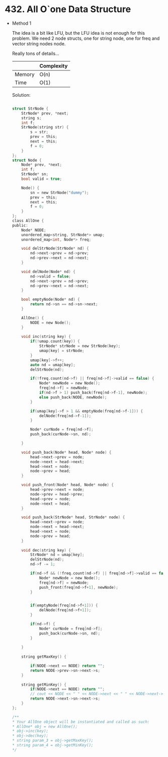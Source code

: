 # 432. All O`one Data Structure 
- Method 1

    The idea is a bit like LFU, but the LFU idea is not enough for this problem. We need 2 node structs, one for string node, one for freq and vector string nodes node.

    Really tons of details...

    | |   Complexity  |
    | ----------- | ----------- | 
    |  Memory     | O(n) | 
    |      Time       |  O(1) | 


    Solution:

    ``` h

    struct StrNode {
        StrNode* prev, *next;
        string s;
        int f;
        StrNode(string str) {
            s = str;
            prev = this;
            next = this;
            f = 0;
        }
    };
    struct Node {
        Node* prev, *next;
        int f;
        StrNode* sn;
        bool valid = true;

        Node() {
            sn = new StrNode("dummy");
            prev = this;
            next = this;
            f = 0;
        }
    };
    class AllOne {
    public:
        Node* NODE;
        unordered_map<string, StrNode*> umap;
        unordered_map<int, Node*> freq;

        void delStrNode(StrNode* nd) {
            nd->next->prev = nd->prev;
            nd->prev->next = nd->next;
        }

        void delNode(Node* nd) {
            nd->valid = false;
            nd->next->prev = nd->prev;
            nd->prev->next = nd->next;
        }

        bool emptyNode(Node* nd) {
            return nd->sn == nd->sn->next;
        }

        AllOne() {
            NODE = new Node();
        }
        
        void inc(string key) {
            if(!umap.count(key)) {
                StrNode* strNode = new StrNode(key);
                umap[key] = strNode;
            }
            umap[key]->f++;
            auto nd = umap[key];
            delStrNode(nd);

            if(!freq.count(nd->f) || freq[nd->f]->valid == false) {
                Node* newNode = new Node();
                freq[nd->f] = newNode;
                if(nd->f > 1) push_back(freq[nd->f-1], newNode);
                else push_back(NODE, newNode);
            }

            if(umap[key]->f > 1 && emptyNode(freq[nd->f-1])) {
                delNode(freq[nd->f-1]);
            }

            Node* curNode = freq[nd->f];
            push_back(curNode->sn, nd);

        }

        void push_back(Node* head, Node* node) {
            head->next->prev = node;
            node->next = head->next;
            head->next = node;
            node->prev = head;
        }

        void push_front(Node* head, Node* node) {
            head->prev->next = node;
            node->prev = head->prev;
            head->prev = node;
            node->next = head;
        }

        void push_back(StrNode* head, StrNode* node) {
            head->next->prev = node;
            node->next = head->next;
            head->next = node;
            node->prev = head;
        }
        
        void dec(string key) {
            StrNode* nd = umap[key];
            delStrNode(nd);
            nd->f -= 1;

            if(nd->f && (!freq.count(nd->f) || freq[nd->f]->valid == false)) {
                Node* newNode = new Node();
                freq[nd->f] = newNode;
                push_front(freq[nd->f+1], newNode);
            }


            if(emptyNode(freq[nd->f+1])) {
                delNode(freq[nd->f+1]);
            }

            if(nd->f) {
                Node* curNode = freq[nd->f];
                push_back(curNode->sn, nd);
            }
            
        }
        
        string getMaxKey() {

            if(NODE->next == NODE) return "";
            return NODE->prev->sn->next->s;
        }
        
        string getMinKey() {
            if(NODE->next == NODE) return "";
            // cout << NODE << " " << NODE->next << " " << NODE->next->next << endl;
            return NODE->next->sn->next->s;
        }
    };

    /**
    * Your AllOne object will be instantiated and called as such:
    * AllOne* obj = new AllOne();
    * obj->inc(key);
    * obj->dec(key);
    * string param_3 = obj->getMaxKey();
    * string param_4 = obj->getMinKey();
    */

    ```

<!-- - Method 2

    This is another method.

    | |   Complexity  |
    | ----------- | ----------- | 
    |  Memory     | O(n) | 
    |      Time       |  O(n) | 


    Solution:

    ``` h



    ```

- Additional Knowledge:
       
    Here are some additional knowledge.



<br> -->